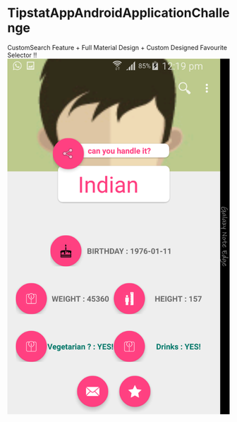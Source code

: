 # TipstatAppAndroidApplicationChallenge
CustomSearch Feature + Full Material Design + Custom Designed Favourite Selector !!
[![Screenshots](https://github.com/SreeshaKS/TipstatAppAndroidApplicationChallenge/blob/master/Screenshot_2015-10-25-12-19-12.png)](https://github.com/SreeshaKS/TipstatAppAndroidApplicationChallenge/blob/master/Screenshot_2015-10-25-12-19-12.png)
